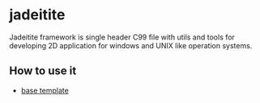 # jadeitite

Jadeitite framework is single header C99 file with utils and tools for developing 2D application for windows and 
UNIX like operation systems.

## How to use it

- [base template](src/demo/base_template/src/main.c)
